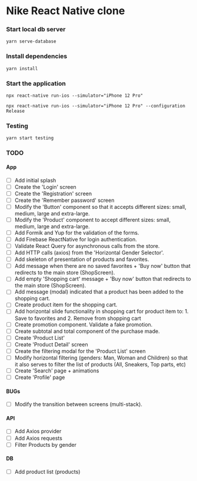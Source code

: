 # Nike React Native clone

### Start local db server

```terminal
yarn serve-database
```

### Install dependencies

```terminal
yarn install
```

### Start the application

```terminal
npx react-native run-ios --simulator="iPhone 12 Pro"
```

```terminal
npx react-native run-ios --simulator="iPhone 12 Pro" --configuration Release
```

### Testing

```terminal
yarn start testing
```

### TODO

#### App

- [ ] Add initial splash
- [ ] Create the 'Login' screen
- [ ] Create the 'Registration' screen
- [ ] Create the 'Remember password' screen
- [ ] Modify the 'Button' component so that it accepts different sizes: small, medium, large and extra-large.
- [ ] Modify the 'Product' component to accept different sizes: small, medium, large and extra-large.
- [ ] Add Formik and Yup for the validation of the forms.
- [ ] Add Firebase ReactNative for login authentication.
- [ ] Validate React Query for asynchronous calls from the store.
- [ ] Add HTTP calls (axios) from the 'Horizontal Gender Selector'.
- [ ] Add skeleton of presentation of products and favorites.
- [ ] Add message when there are no saved favorites + 'Buy now' button that redirects to the main store (ShopScreen).
- [ ] Add empty 'Shopping cart' message + 'Buy now' button that redirects to the main store (ShopScreen).
- [ ] Add message (modal) indicated that a product has been added to the shopping cart.
- [ ] Create product item for the shopping cart.
- [ ] Add horizontal slide functionality in shopping cart for product item to: 1. Save to favorites and 2. Remove from shopping cart
- [ ] Create promotion component. Validate a fake promotion.
- [ ] Create subtotal and total component of the purchase made.
- [ ] Create 'Product List'
- [ ] Create 'Product Detail' screen
- [ ] Create the filtering modal for the 'Product List' screen
- [ ] Modify horizontal filtering (genders: Man, Woman and Children) so that it also serves to filter the list of products (All, Sneakers, Top parts, etc)
- [ ] Create 'Search' page + animations
- [ ] Create 'Profile' page

#### BUGs

- [ ] Modify the transition between screens (multi-stack).

#### API

- [ ] Add Axios provider
- [ ] Add Axios requests
- [ ] Filter Products by gender

#### DB

- [ ] Add product list (products)
